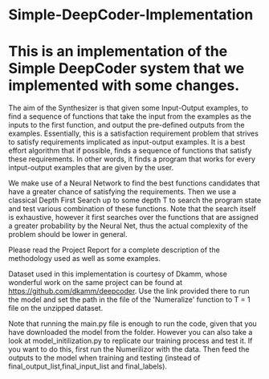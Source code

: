 # Simple-DeepCoder-Implementation
This is an implementation of the Simple DeepCoder system that we implemented with some changes.
===================================================================================
The aim of the Synthesizer is that given some Input-Output examples, to find a sequence of functions that take the input from the examples as the inputs to the first function, and output the pre-defined outputs from the examples.
Essentially, this is a satisfaction requirement problem that strives to satisfy requirements implicated as input-output examples. It is a best effort algorithm that if possible, finds a sequence of functions that satisfy these requirements. In other words, it finds a program that works for every intput-output examples that are given by the user. 

We make use of a Neural Network to find the best functions candidates that have a greater chance of satisfying the requirements. Then we use a classical Depth First Search up to some depth T to search the program state and test various combination of these functions. Note that the search itself is exhaustive, however it first searches over the functions that are assigned a greater probability by the Neural Net, thus the actual complexity of the problem should be lower in general. 

Please read the Project Report for a complete description of the methodology used as well as some examples. 

Dataset used in this implementation is courtesy of Dkamm, whose wonderful work on the same project can be found at https://github.com/dkamm/deepcoder. Use the link provided there to run the model and set the path in the file of the 'Numeralize' function to T = 1 file on the unzipped dataset.

Note that running the main.py file is enough to run the code, given that you have downloaded the model from the folder. However you can also take a look at model_initilization.py to replicate our training process and test it. If you want to do this, first run the Numerilizor with the data. Then feed the outputs to the model when training and testing (instead of final_output_list,final_input_list and final_labels).  

